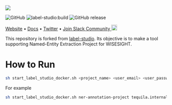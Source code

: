 <img src="https://raw.githubusercontent.com/heartexlabs/label-studio/master/images/ls_github_header.png"/>

![GitHub](https://img.shields.io/github/license/heartexlabs/label-studio?logo=heartex) ![label-studio:build](https://github.com/heartexlabs/label-studio/workflows/label-studio:build/badge.svg) ![GitHub release](https://img.shields.io/github/v/release/heartexlabs/label-studio?include_prereleases)

[Website](https://labelstud.io/) • [Docs](https://labelstud.io/guide/) • [Twitter](https://twitter.com/heartexlabs) • [Join Slack Community <img src="https://app.heartex.ai/docs/images/slack-mini.png" width="18px"/>](http://slack.labelstud.io.s3-website-us-east-1.amazonaws.com?source=github-1)

This repository is forked from [label-studio](https://github.com/heartexlabs/label-studio). Its objective is to make a tool supporting Named-Entity Extraction Project for WISESIGHT.

# __How to Run__
```sh
sh start_label_studio_docker.sh <project_name> <user_email> <user_password> <user_token> <path/to/tasks.json>
```
For example
```sh
sh start_label_studio_docker.sh ner-annotation-project tequila.internal@wisesight wsdev! wisesighttoken tasks.json
```